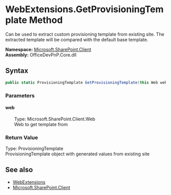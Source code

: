 # WebExtensions.GetProvisioningTemplate Method  
 Can be used to extract custom provisioning template from existing site. The extracted template will be compared with the default base template.   

**Namespace:** [Microsoft.SharePoint.Client](Microsoft.SharePoint.Client.md)  
**Assembly:** OfficeDevPnP.Core.dll  
## Syntax
```C#
public static ProvisioningTemplate GetProvisioningTemplate(this Web web)
```
### Parameters
#### web  
&emsp;&emsp;Type: Microsoft.SharePoint.Client.Web  
&emsp;&emsp;Web to get template from  

  

### Return Value
Type: ProvisioningTemplate  
ProvisioningTemplate object with generated values from existing site  


## See also
- [WebExtensions](Microsoft.SharePoint.Client.WebExtensions.md) 
- [Microsoft.SharePoint.Client](Microsoft.SharePoint.Client.md) 
